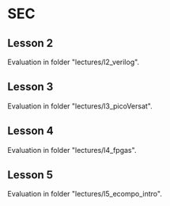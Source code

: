 # SEC
## Lesson 2 
Evaluation in folder "lectures/l2_verilog".
## Lesson 3 
Evaluation in folder "lectures/l3_picoVersat".
## Lesson 4
Evaluation in folder "lectures/l4_fpgas".
## Lesson 5
Evaluation in folder "lectures/l5_ecompo_intro".
